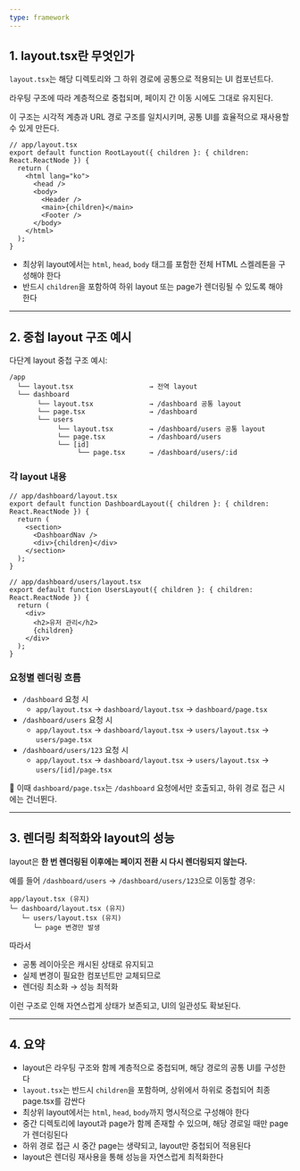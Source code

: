 ```yaml
---
type: framework
---
```

## 1. layout.tsx란 무엇인가

`layout.tsx`는 해당 디렉토리와 그 하위 경로에 공통으로 적용되는 UI 컴포넌트다.

라우팅 구조에 따라 계층적으로 중첩되며, 페이지 간 이동 시에도 그대로 유지된다.

이 구조는 시각적 계층과 URL 경로 구조를 일치시키며, 공통 UI를 효율적으로 재사용할 수 있게 만든다.

```tsx
// app/layout.tsx
export default function RootLayout({ children }: { children: React.ReactNode }) {
  return (
    <html lang="ko">
      <head />
      <body>
        <Header />
        <main>{children}</main>
        <Footer />
      </body>
    </html>
  );
}

```

- 최상위 layout에서는 `html`, `head`, `body` 태그를 포함한 전체 HTML 스켈레톤을 구성해야 한다
- 반드시 `children`을 포함하여 하위 layout 또는 page가 렌더링될 수 있도록 해야 한다

---

## 2. 중첩 layout 구조 예시

다단계 layout 중첩 구조 예시:

```
/app
  └── layout.tsx                   → 전역 layout
  └── dashboard
       └── layout.tsx              → /dashboard 공통 layout
       └── page.tsx                → /dashboard
       └── users
            └── layout.tsx         → /dashboard/users 공통 layout
            └── page.tsx           → /dashboard/users
            └── [id]
                 └── page.tsx      → /dashboard/users/:id

```

### 각 layout 내용

```tsx
// app/dashboard/layout.tsx
export default function DashboardLayout({ children }: { children: React.ReactNode }) {
  return (
    <section>
      <DashboardNav />
      <div>{children}</div>
    </section>
  );
}

```

```tsx
// app/dashboard/users/layout.tsx
export default function UsersLayout({ children }: { children: React.ReactNode }) {
  return (
    <div>
      <h2>유저 관리</h2>
      {children}
    </div>
  );
}

```

### 요청별 렌더링 흐름

- `/dashboard` 요청 시
    - `app/layout.tsx` → `dashboard/layout.tsx` → `dashboard/page.tsx`
- `/dashboard/users` 요청 시
    - `app/layout.tsx` → `dashboard/layout.tsx` → `users/layout.tsx` → `users/page.tsx`
- `/dashboard/users/123` 요청 시
    - `app/layout.tsx` → `dashboard/layout.tsx` → `users/layout.tsx` → `users/[id]/page.tsx`

📌 이때 `dashboard/page.tsx`는 `/dashboard` 요청에서만 호출되고, 하위 경로 접근 시에는 건너뛴다.

---

## 3. 렌더링 최적화와 layout의 성능

layout은 **한 번 렌더링된 이후에는 페이지 전환 시 다시 렌더링되지 않는다.**

예를 들어 `/dashboard/users` → `/dashboard/users/123`으로 이동할 경우:

```
app/layout.tsx (유지)
└─ dashboard/layout.tsx (유지)
   └─ users/layout.tsx (유지)
      └─ page 변경만 발생

```

따라서

- 공통 레이아웃은 캐시된 상태로 유지되고
- 실제 변경이 필요한 컴포넌트만 교체되므로
- 렌더링 최소화 → 성능 최적화

이런 구조로 인해 자연스럽게 상태가 보존되고, UI의 일관성도 확보된다.

---

## 4. 요약

- layout은 라우팅 구조와 함께 계층적으로 중첩되며, 해당 경로의 공통 UI를 구성한다
- `layout.tsx`는 반드시 `children`을 포함하며, 상위에서 하위로 중첩되어 최종 page.tsx를 감싼다
- 최상위 layout에서는 `html`, `head`, `body`까지 명시적으로 구성해야 한다
- 중간 디렉토리에 layout과 page가 함께 존재할 수 있으며, 해당 경로일 때만 page가 렌더링된다
- 하위 경로 접근 시 중간 page는 생략되고, layout만 중첩되어 적용된다
- layout은 렌더링 재사용을 통해 성능을 자연스럽게 최적화한다
